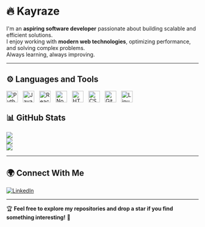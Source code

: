 # 🔥 Kayraze

I'm an **aspiring software developer** passionate about building scalable and efficient solutions.  
I enjoy working with **modern web technologies**, optimizing performance, and solving complex problems.  
Always learning, always improving.  

---

## ⚙️ Languages and Tools

<img align="left" alt="Python" width="30px" style="padding-right:10px;" src="https://cdn.jsdelivr.net/gh/devicons/devicon/icons/python/python-plain.svg" />
<img align="left" alt="JavaScript" width="30px" style="padding-right:10px;" src="https://cdn.jsdelivr.net/gh/devicons/devicon/icons/javascript/javascript-plain.svg" />
<img align="left" alt="React" width="30px" style="padding-right:10px;" src="https://cdn.jsdelivr.net/gh/devicons/devicon/icons/react/react-original.svg" />
<img align="left" alt="NodeJS" width="30px" style="padding-right:10px;" src="https://cdn.jsdelivr.net/gh/devicons/devicon/icons/nodejs/nodejs-original.svg" />
<img align="left" alt="HTML" width="30px" style="padding-right:10px;" src="https://cdn.jsdelivr.net/gh/devicons/devicon/icons/html5/html5-plain.svg" />
<img align="left" alt="CSS" width="30px" style="padding-right:10px;" src="https://cdn.jsdelivr.net/gh/devicons/devicon/icons/css3/css3-plain.svg" />
<img align="left" alt="Git" width="30px" style="padding-right:10px;" src="https://cdn.jsdelivr.net/gh/devicons/devicon/icons/git/git-original.svg" />
<img align="left" alt="Linux" width="30px" style="padding-right:10px;" src="https://cdn.jsdelivr.net/gh/devicons/devicon/icons/linux/linux-original.svg" />
<br />

#

## 📊 GitHub Stats  
![](https://github-readme-stats.vercel.app/api?username=kayraze&theme=vue-dark&hide_border=false&include_all_commits=true&count_private=true)<br/>
![](https://nirzak-streak-stats.vercel.app/?user=kayraze&theme=vue-dark&hide_border=false)<br/>
![](https://github-readme-stats.vercel.app/api/top-langs/?username=kayraze&theme=vue-dark&hide_border=false&include_all_commits=true&count_private=true&layout=compact)

---

## 🌍 Connect With Me  
[![LinkedIn](https://img.shields.io/badge/LinkedIn-0077B5?style=for-the-badge&logo=linkedin&logoColor=white)](https://linkedin.com/in/jaden-de-lumin-738567312)  

---

🏆 **Feel free to explore my repositories and drop a star if you find something interesting!** 🚀
